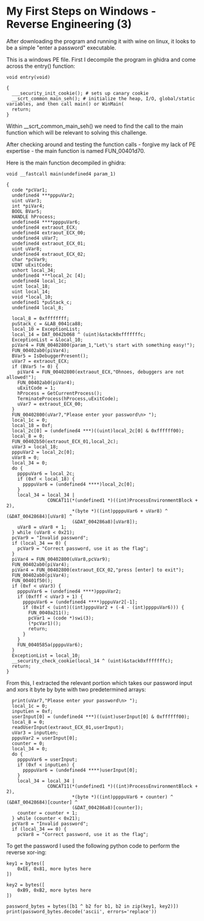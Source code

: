 # My First Steps on Windows - Reverse Engineering (3)

After downloading the program and running it with wine on linux, it looks to be a simple "enter a password" executable.

This is a windows PE file. First I decompile the program in ghidra and come across the entry() function:

```
void entry(void)

{
  ___security_init_cookie(); # sets up canary cookie
  __scrt_common_main_seh(); # initialize the heap, I/O, global/static variables, and then call main() or WinMain(
  return;
}
```

Within __scrt_common_main_seh() we need to find the call to the main function which will be relevant to solving this challenge.

After checking around and testing the function calls - forgive my lack of PE expertise - the main function is named FUN_00401d70.

Here is the main function decompiled in ghidra:

```
void __fastcall main(undefined4 param_1)

{
  code *pcVar1;
  undefined4 ***pppuVar2;
  uint uVar3;
  int *piVar4;
  BOOL BVar5;
  HANDLE hProcess;
  undefined4 ****ppppuVar6;
  undefined4 extraout_ECX;
  undefined4 extraout_ECX_00;
  undefined4 uVar7;
  undefined4 extraout_ECX_01;
  uint uVar8;
  undefined4 extraout_ECX_02;
  char *pcVar9;
  UINT uExitCode;
  ushort local_34;
  undefined4 ***local_2c [4];
  undefined4 local_1c;
  uint local_18;
  uint local_14;
  void *local_10;
  undefined1 *puStack_c;
  undefined4 local_8;
  
  local_8 = 0xffffffff;
  puStack_c = &LAB_0041ca88;
  local_10 = ExceptionList;
  local_14 = DAT_0042b068 ^ (uint)&stack0xfffffffc;
  ExceptionList = &local_10;
  piVar4 = FUN_00402800(param_1,"Let\'s start with something easy!");
  FUN_00402ab0(piVar4);
  BVar5 = IsDebuggerPresent();
  uVar7 = extraout_ECX;
  if (BVar5 != 0) {
    piVar4 = FUN_00402800(extraout_ECX,"Ohnoes, debuggers are not allowed!");
    FUN_00402ab0(piVar4);
    uExitCode = 1;
    hProcess = GetCurrentProcess();
    TerminateProcess(hProcess,uExitCode);
    uVar7 = extraout_ECX_00;
  }
  FUN_00402800(uVar7,"Please enter your password\n> ");
  local_1c = 0;
  local_18 = 0xf;
  local_2c[0] = (undefined4 ***)((uint)local_2c[0] & 0xffffff00);
  local_8 = 0;
  FUN_00402b50(extraout_ECX_01,local_2c);
  uVar3 = local_18;
  pppuVar2 = local_2c[0];
  uVar8 = 0;
  local_34 = 0;
  do {
    ppppuVar6 = local_2c;
    if (0xf < local_18) {
      ppppuVar6 = (undefined4 ****)local_2c[0];
    }
    local_34 = local_34 |
               CONCAT11(*(undefined1 *)((int)ProcessEnvironmentBlock + 2),
                        *(byte *)((int)ppppuVar6 + uVar8) ^ (&DAT_00428684)[uVar8] ^
                        (&DAT_004286a8)[uVar8]);
    uVar8 = uVar8 + 1;
  } while (uVar8 < 0x21);
  pcVar9 = "Invalid password";
  if (local_34 == 0) {
    pcVar9 = "Correct password, use it as the flag";
  }
  piVar4 = FUN_00402800(uVar8,pcVar9);
  FUN_00402ab0(piVar4);
  piVar4 = FUN_00402800(extraout_ECX_02,"press [enter] to exit");
  FUN_00402ab0(piVar4);
  FUN_00401f50();
  if (0xf < uVar3) {
    ppppuVar6 = (undefined4 ****)pppuVar2;
    if (0xfff < uVar3 + 1) {
      ppppuVar6 = (undefined4 ****)pppuVar2[-1];
      if (0x1f < (uint)((int)pppuVar2 + (-4 - (int)ppppuVar6))) {
        FUN_0040a211();
        pcVar1 = (code *)swi(3);
        (*pcVar1)();
        return;
      }
    }
    FUN_0040585a(ppppuVar6);
  }
  ExceptionList = local_10;
  __security_check_cookie(local_14 ^ (uint)&stack0xfffffffc);
  return;
}
```

From this, I extracted the relevant portion which takes our password input and xors it byte by byte with two predetermined arrays:

```
  print(uVar7,"Please enter your password\n> ");
  local_1c = 0;
  inputLen = 0xf;
  userInput[0] = (undefined4 ***)((uint)userInput[0] & 0xffffff00);
  local_8 = 0;
  readUserInput(extraout_ECX_01,userInput);
  uVar3 = inputLen;
  pppuVar2 = userInput[0];
  counter = 0;
  local_34 = 0;
  do {
    ppppuVar6 = userInput;
    if (0xf < inputLen) {
      ppppuVar6 = (undefined4 ****)userInput[0];
    }
    local_34 = local_34 |
               CONCAT11(*(undefined1 *)((int)ProcessEnvironmentBlock + 2),
                        *(byte *)((int)ppppuVar6 + counter) ^ (&DAT_00428684)[counter] ^
                        (&DAT_004286a8)[counter]);
    counter = counter + 1;
  } while (counter < 0x21);
  pcVar8 = "Invalid password";
  if (local_34 == 0) {
    pcVar8 = "Correct password, use it as the flag";
```

To get the password I used the following python code to perform the reverse xor-ing:
 
```
key1 = bytes([
    0xEE, 0x81, more bytes here
])

key2 = bytes([
    0xB9, 0xB2, more bytes here
])

password_bytes = bytes([b1 ^ b2 for b1, b2 in zip(key1, key2)])
print(password_bytes.decode('ascii', errors='replace'))
```
